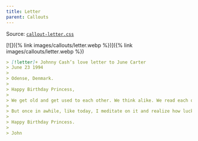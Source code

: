 ```yaml
---
title: Letter
parent: Callouts
---
```


Source: [`callout-letter.css`](https://github.com/ElsaTam/obsidian-fancy-a-story/blob/main/snippets/editor/callouts/callout-letter.css)

[![]({% link images/callouts/letter.webp %})]({% link images/callouts/letter.webp %})

```markdown
> [!letter]+ Johnny Cash’s love letter to June Carter
> June 23 1994
>
> Odense, Denmark.
>
> Happy Birthday Princess,
>
> We get old and get used to each other. We think alike. We read each others minds. We know what the other wants without asking. Sometimes we irritate each other a little bit. Maybe sometimes take each other for granted.
>
> But once in awhile, like today, I meditate on it and realize how lucky I am to share my life with the greatest woman I ever met. You still fascinate and inspire me. You influence me for the better. You’re the object of my desire, the #1 Earthly reason for my existence. I love you very much.
>
> Happy Birthday Princess.
>
> John
```